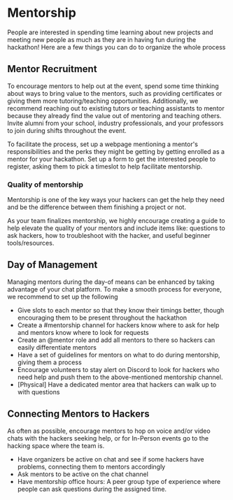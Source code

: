# Mentorship

People are interested in spending time learning about new projects and meeting new people as much as they are in having fun during the hackathon! Here are a few things you can do to organize the whole process

## Mentor Recruitment

To encourage mentors to help out at the event, spend some time thinking about ways to bring value to the mentors, such as providing certificates or giving them more tutoring/teaching opportunities. Additionally, we recommend reaching out to existing tutors or teaching assistants to mentor because they already find the value out of mentoring and teaching others. Invite alumni from your school, industry professionals, and your professors to join during shifts throughout the event.

To facilitate the process, set up a webpage mentioning a mentor's responsibilities and the perks they might be getting by getting enrolled as a mentor for your hackathon. Set up a form to get the interested people to register, asking them to pick a timeslot to help facilitate mentorship.

### **Quality of mentorship**

Mentorship is one of the key ways your hackers can get the help they need and be the difference between them finishing a project or not.

As your team finalizes mentorship, we highly encourage creating a guide to help elevate the quality of your mentors and include items like: questions to ask hackers, how to troubleshoot with the hacker, and useful beginner tools/resources.

## Day of Management

Managing mentors during the day-of means can be enhanced by taking advantage of your chat platform. To make a smooth process for everyone, we recommend to set up the following

* Give slots to each mentor so that they know their timings better, though encouraging them to be present throughout the hackathon
* Create a #mentorship channel for hackers know where to ask for help and mentors know where to look for requests&#x20;
* Create an @mentor role and add all mentors to there so hackers can easily differentiate mentors
* Have a set of guidelines for mentors on what to do during mentorship, giving them a process
* Encourage volunteers to stay alert on Discord to look for hackers who need help and push them to the above-mentioned mentorship channel.
* \[Physical] Have a dedicated mentor area that hackers can walk up to with questions

## Connecting Mentors to Hackers

As often as possible, encourage mentors to hop on voice and/or video chats with the hackers seeking help, or for In-Person events go to the hacking space where the team is.

* Have organizers be active on chat and see if some hackers have problems, connecting them to mentors accordingly
* Ask mentors to be active on the chat channel
* Have mentorship office hours: A peer group type of experience where people can ask questions during the assigned time.
